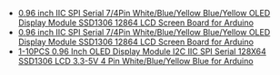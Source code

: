 - [0.96 inch IIC SPI Serial 7/4Pin White/Blue/Yellow Blue/Yellow OLED Display Module SSD1306 12864 LCD Screen Board for Arduino](https://www.aliexpress.us/item/3256806486516851.html)
- [0.96 inch IIC SPI Serial 7/4Pin White/Blue/Yellow Blue/Yellow OLED Display Module SSD1306 12864 LCD Screen Board for Arduino](https://www.aliexpress.us/item/3256808780163732.html)
- [1-10PCS 0.96 Inch OLED Display Module I2C IIC SPI Serial 128X64 SSD1306 LCD 3.3-5V 4 Pin White/Blue/Yellow Blue for Arduino](https://www.aliexpress.us/item/3256808980064232.html)
